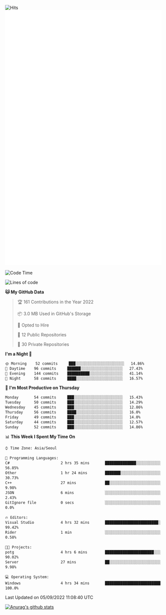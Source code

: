 ![Hits](https://hits.seeyoufarm.com/api/count/incr/badge.svg?url=https%3A%2F%2Fgithub.com%2Fkokose1234&count_bg=%2379C83D&title_bg=%23555555&icon=apple.svg&icon_color=%23E7E7E7&title=hits&edge_flat=false)
<br/>
![Metrics](https://github.com/kokose1234/kokose1234/blob/main/github-metrics.svg)

<!--START_SECTION:waka-->
![Code Time](http://img.shields.io/badge/Code%20Time-684%20hrs%2026%20mins-blue)

![Lines of code](https://img.shields.io/badge/From%20Hello%20World%20I%27ve%20Written-937%20Thousand%20lines%20of%20code-blue)

**🐱 My GitHub Data** 

> 🏆 161 Contributions in the Year 2022
 > 
> 📦 3.0 MB Used in GitHub's Storage 
 > 
> 💼 Opted to Hire
 > 
> 📜 12 Public Repositories 
 > 
> 🔑 30 Private Repositories  
 > 
**I'm a Night 🦉** 

```text
🌞 Morning    52 commits     ███░░░░░░░░░░░░░░░░░░░░░░   14.86% 
🌆 Daytime    96 commits     ██████░░░░░░░░░░░░░░░░░░░   27.43% 
🌃 Evening    144 commits    ██████████░░░░░░░░░░░░░░░   41.14% 
🌙 Night      58 commits     ████░░░░░░░░░░░░░░░░░░░░░   16.57%

```
📅 **I'm Most Productive on Thursday** 

```text
Monday       54 commits     ███░░░░░░░░░░░░░░░░░░░░░░   15.43% 
Tuesday      50 commits     ███░░░░░░░░░░░░░░░░░░░░░░   14.29% 
Wednesday    45 commits     ███░░░░░░░░░░░░░░░░░░░░░░   12.86% 
Thursday     56 commits     ████░░░░░░░░░░░░░░░░░░░░░   16.0% 
Friday       49 commits     ███░░░░░░░░░░░░░░░░░░░░░░   14.0% 
Saturday     44 commits     ███░░░░░░░░░░░░░░░░░░░░░░   12.57% 
Sunday       52 commits     ███░░░░░░░░░░░░░░░░░░░░░░   14.86%

```


📊 **This Week I Spent My Time On** 

```text
⌚︎ Time Zone: Asia/Seoul

💬 Programming Languages: 
C#                       2 hrs 35 mins       ██████████████░░░░░░░░░░░   56.85% 
Other                    1 hr 24 mins        ███████░░░░░░░░░░░░░░░░░░   30.73% 
C++                      27 mins             ██░░░░░░░░░░░░░░░░░░░░░░░   9.98% 
JSON                     6 mins              ░░░░░░░░░░░░░░░░░░░░░░░░░   2.43% 
GitIgnore file           0 secs              ░░░░░░░░░░░░░░░░░░░░░░░░░   0.0%

🔥 Editors: 
Visual Studio            4 hrs 32 mins       ████████████████████████░   99.42% 
Rider                    1 min               ░░░░░░░░░░░░░░░░░░░░░░░░░   0.58%

🐱‍💻 Projects: 
potg                     4 hrs 6 mins        ██████████████████████░░░   90.02% 
Server                   27 mins             ██░░░░░░░░░░░░░░░░░░░░░░░   9.98%

💻 Operating System: 
Windows                  4 hrs 34 mins       █████████████████████████   100.0%

```


 Last Updated on 05/09/2022 11:08:40 UTC
<!--END_SECTION:waka-->

[![Anurag's github stats](https://github-readme-stats.vercel.app/api?username=kokose1234&theme=dracula)](https://github.com/anuraghazra/github-readme-stats)



	
